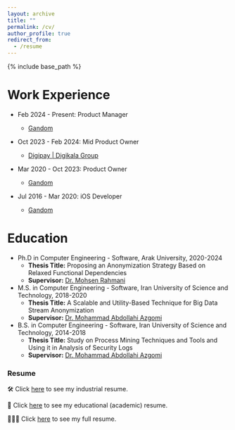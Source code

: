 ```yaml
---
layout: archive
title: ""
permalink: /cv/
author_profile: true
redirect_from:
  - /resume
---
```


{% include base_path %}

Work Experience
======
* Feb 2024 - Present: Product Manager
  * [Gandom](http://gandom.co)

* Oct 2023 - Feb 2024: Mid Product Owner
  * [Digipay &#124; Digikala Group](https://www.mydigipay.com)
  
* Mar 2020 - Oct 2023: Product Owner
  * [Gandom](http://gandom.co)

* Jul 2016 - Mar 2020: iOS Developer
  * [Gandom](http://gandom.co)

Education
======
* Ph.D in Computer Engineering - Software, Arak University, 2020-2024
  * **Thesis Title:** Proposing an Anonymization Strategy Based on Relaxed Functional Dependencies
  * **Supervisor:** [Dr. Mohsen Rahmani](https://comp.araku.ac.ir/pages/8/mohsen-rahmani)
* M.S. in Computer Engineering - Software, Iran University of Science and Technology, 2018-2020
  * **Thesis Title:** A Scalable and Utility-Based Technique for Big Data Stream Anonymization
  * **Supervisor:** [Dr. Mohammad Abdollahi Azgomi](http://webpages.iust.ac.ir/azgomi/)
* B.S. in Computer Engineering - Software, Iran University of Science and Technology, 2014-2018
  * **Thesis Title:** Study on Process Mining Techniques and Tools and Using it in Analysis of Security Logs
  * **Supervisor:** [Dr. Mohammad Abdollahi Azgomi](http://webpages.iust.ac.ir/azgomi/)

### Resume

🛠 Click [here](https://alirezasn.ir/files/resume/industrial.pdf) to see my industrial resume.

🔬 Click [here](https://alirezasn.ir/files/resume/educational.pdf) to see my educational (academic) resume.

👨🏻‍💻 Click [here](https://alirezasn.ir/files/resume/full.pdf) to see my full resume.

